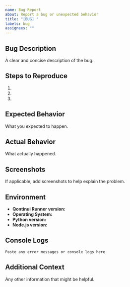```yaml
---
name: Bug Report
about: Report a bug or unexpected behavior
title: "[BUG] "
labels: bug
assignees: ""
---
```


## Bug Description

A clear and concise description of the bug.

## Steps to Reproduce

1.
2.
3.

## Expected Behavior

What you expected to happen.

## Actual Behavior

What actually happened.

## Screenshots

If applicable, add screenshots to help explain the problem.

## Environment

- **Qontinui Runner version:**
- **Operating System:**
- **Python version:**
- **Node.js version:**

## Console Logs

```
Paste any error messages or console logs here
```

## Additional Context

Any other information that might be helpful.
